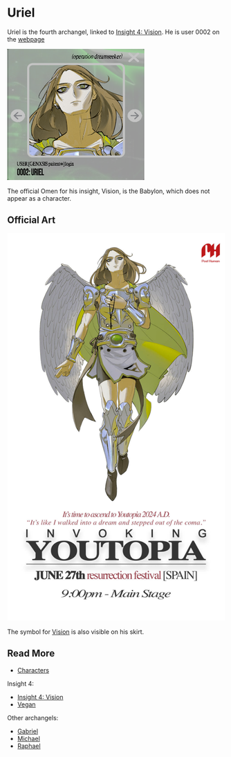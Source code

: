 # Uriel

Uriel is the fourth archangel, linked to [Insight 4: Vision](../lore/insight4-vision). 
He is user 0002 on the [webpage](../webpage)

![Uriel's Avatar](../../Resources/characters/uriel/uriel.png)

The official Omen for his insight, Vision, is the Babylon, which does not appear as 
a character.

## Official Art

![Promotional poster for Uriel](../../Resources/characters/uriel/poster.jpg)

The symbol for [Vision](../lore/insight4-vision) is also visible on his skirt.

## Read More

- [Characters](characters)

Insight 4:

- [Insight 4: Vision](../lore/insight4-vision)
- [Vegan](vegan)

Other archangels:

- [Gabriel](gabriel)
- [Michael](michael)
- [Raphael](raphael)